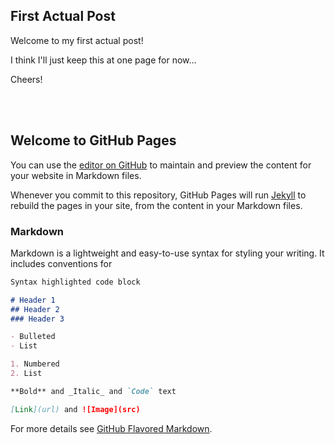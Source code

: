 <style>
  #forkme_banner {
    display: none;
  }
</style>

## First Actual Post

Welcome to my first actual post!

I think I'll just keep this at one page for now...

Cheers!

<br /><br />

## Welcome to GitHub Pages

You can use the [editor on GitHub](https://github.com/matthales/umb/edit/master/README.md) to maintain and preview the content for your website in Markdown files.

Whenever you commit to this repository, GitHub Pages will run [Jekyll](https://jekyllrb.com/) to rebuild the pages in your site, from the content in your Markdown files.

### Markdown

Markdown is a lightweight and easy-to-use syntax for styling your writing. It includes conventions for

```markdown
Syntax highlighted code block

# Header 1
## Header 2
### Header 3

- Bulleted
- List

1. Numbered
2. List

**Bold** and _Italic_ and `Code` text

[Link](url) and ![Image](src)
```

For more details see [GitHub Flavored Markdown](https://guides.github.com/features/mastering-markdown/).
